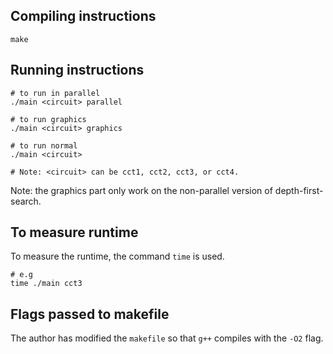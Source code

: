 ## Compiling instructions

```
make
```

## Running instructions

```
# to run in parallel
./main <circuit> parallel

# to run graphics
./main <circuit> graphics

# to run normal
./main <circuit>

# Note: <circuit> can be cct1, cct2, cct3, or cct4.
```

Note: the graphics part only work on the non-parallel version of
      depth-first-search.

## To measure runtime
To measure the runtime, the command `time` is used.

```
# e.g
time ./main cct3
```

## Flags passed to makefile
The author has modified the `makefile` so that `g++` compiles with the `-O2`
flag.
